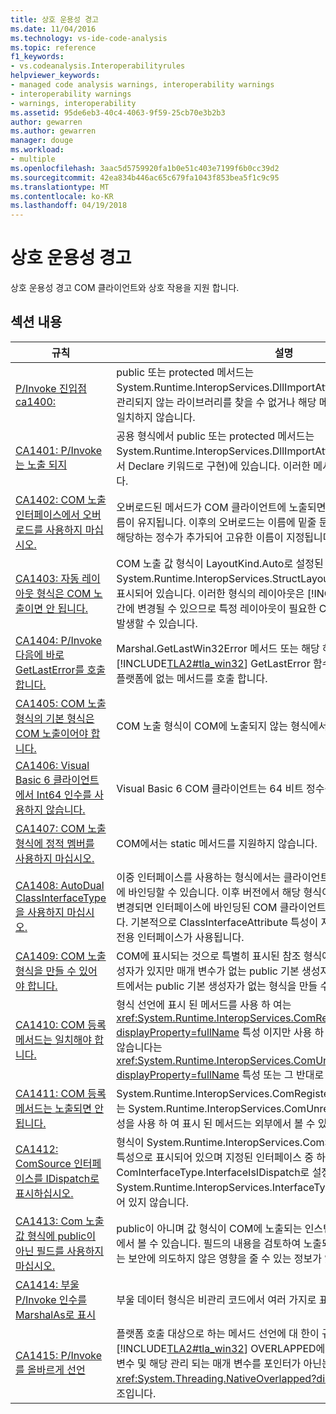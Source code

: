 ```yaml
---
title: 상호 운용성 경고
ms.date: 11/04/2016
ms.technology: vs-ide-code-analysis
ms.topic: reference
f1_keywords:
- vs.codeanalysis.Interoperabilityrules
helpviewer_keywords:
- managed code analysis warnings, interoperability warnings
- interoperability warnings
- warnings, interoperability
ms.assetid: 95de6eb3-40c4-4063-9f59-25cb70e3b2b3
author: gewarren
ms.author: gewarren
manager: douge
ms.workload:
- multiple
ms.openlocfilehash: 3aac5d5759920fa1b0e51c403e7199f6b0cc39d2
ms.sourcegitcommit: 42ea834b446ac65c679fa1043f853bea5f1c9c95
ms.translationtype: MT
ms.contentlocale: ko-KR
ms.lasthandoff: 04/19/2018
---
```

# <a name="interoperability-warnings"></a>상호 운용성 경고
상호 운용성 경고 COM 클라이언트와 상호 작용을 지원 합니다.

## <a name="in-this-section"></a>섹션 내용

|규칙|설명|
|----------|-----------------|
|[P/Invoke 진입점 ca1400:](../code-quality/ca1400-p-invoke-entry-points-should-exist.md)|public 또는 protected 메서드는 System.Runtime.InteropServices.DllImportAttribute 특성으로 표시됩니다. 관리되지 않는 라이브러리를 찾을 수 없거나 해당 메서드와 라이브러리의 함수가 일치하지 않습니다.|
|[CA1401: P/Invoke는 노출 되지](../code-quality/ca1401-p-invokes-should-not-be-visible.md)|공용 형식에서 public 또는 protected 메서드는 System.Runtime.InteropServices.DllImportAttribute 특성 (Visual Basic에서 Declare 키워드로 구현)에 있습니다. 이러한 메서드는 노출되지 않아야 합니다.|
|[CA1402: COM 노출 인터페이스에서 오버로드를 사용하지 마십시오.](../code-quality/ca1402-avoid-overloads-in-com-visible-interfaces.md)|오버로드된 메서드가 COM 클라이언트에 노출되면 첫 번째 메서드 오버로드만 이름이 유지됩니다. 이후의 오버로드는 이름에 밑줄 문자(_)와 오버로드 선언 순서에 해당하는 정수가 추가되어 고유한 이름이 지정됩니다.|
|[CA1403: 자동 레이아웃 형식은 COM 노출이면 안 됩니다.](../code-quality/ca1403-auto-layout-types-should-not-be-com-visible.md)|COM 노출 값 형식이 LayoutKind.Auto로 설정된 System.Runtime.InteropServices.StructLayoutAttribute 특성을 사용하여 표시되어 있습니다. 이러한 형식의 레이아웃은 [!INCLUDE[dnprdnshort](../code-quality/includes/dnprdnshort_md.md)] 버전 간에 변경될 수 있으므로 특정 레이아웃이 필요한 COM 클라이언트에서는 문제가 발생할 수 있습니다.|
|[CA1404: P/Invoke 다음에 바로 GetLastError를 호출 합니다.](../code-quality/ca1404-call-getlasterror-immediately-after-p-invoke.md)|Marshal.GetLastWin32Error 메서드 또는 해당 하는 호출 [!INCLUDE[TLA2#tla_win32](../code-quality/includes/tla2sharptla_win32_md.md)] GetLastError 함수에 대 한 바로 이전의 호출은 플랫폼에 없는 메서드를 호출 합니다.|
|[CA1405: COM 노출 형식의 기본 형식은 COM 노출이어야 합니다.](../code-quality/ca1405-com-visible-type-base-types-should-be-com-visible.md)|COM 노출 형식이 COM에 노출되지 않는 형식에서 파생됩니다.|
|[CA1406: Visual Basic 6 클라이언트에서 Int64 인수를 사용하지 않습니다.](../code-quality/ca1406-avoid-int64-arguments-for-visual-basic-6-clients.md)|Visual Basic 6 COM 클라이언트는 64 비트 정수를 액세스할 수 없습니다.|
|[CA1407: COM 노출 형식에 정적 멤버를 사용하지 마십시오.](../code-quality/ca1407-avoid-static-members-in-com-visible-types.md)|COM에서는 static 메서드를 지원하지 않습니다.|
|[CA1408: AutoDual ClassInterfaceType을 사용하지 마십시오.](../code-quality/ca1408-do-not-use-autodual-classinterfacetype.md)|이중 인터페이스를 사용하는 형식에서는 클라이언트가 특정 인터페이스 레이아웃에 바인딩할 수 있습니다. 이후 버전에서 해당 형식이나 기본 형식의 레이아웃이 변경되면 인터페이스에 바인딩된 COM 클라이언트의 바인딩이 해제될 수 있습니다. 기본적으로 ClassInterfaceAttribute 특성이 지정되어 있지 않으면 디스패치 전용 인터페이스가 사용됩니다.|
|[CA1409: COM 노출 형식을 만들 수 있어야 합니다.](../code-quality/ca1409-com-visible-types-should-be-creatable.md)|COM에 표시되는 것으로 특별히 표시된 참조 형식에 매개 변수가 있는 public 생성자가 있지만 매개 변수가 없는 public 기본 생성자가 없습니다. COM 클라이언트에서는 public 기본 생성자가 없는 형식을 만들 수 없습니다.|
|[CA1410: COM 등록 메서드는 일치해야 합니다.](../code-quality/ca1410-com-registration-methods-should-be-matched.md)|형식 선언에 표시 된 메서드를 사용 하 여는 <xref:System.Runtime.InteropServices.ComRegisterFunctionAttribute?displayProperty=fullName> 특성 이지만 사용 하 여 표시 된 메서드를 선언 하지 않습니다는 <xref:System.Runtime.InteropServices.ComUnregisterFunctionAttribute?displayProperty=fullName> 특성 또는 그 반대로 합니다.|
|[CA1411: COM 등록 메서드는 노출되면 안 됩니다.](../code-quality/ca1411-com-registration-methods-should-not-be-visible.md)|System.Runtime.InteropServices.ComRegisterFunctionAttribute 특성 또는 System.Runtime.InteropServices.ComUnregisterFunctionAttribute 특성을 사용 하 여 표시 된 메서드는 외부에서 볼 수 있습니다.|
|[CA1412: ComSource 인터페이스를 IDispatch로 표시하십시오.](../code-quality/ca1412-mark-comsource-interfaces-as-idispatch.md)|형식이 System.Runtime.InteropServices.ComSourceInterfacesAttribute 특성으로 표시되어 있으며 지정된 인터페이스 중 하나 이상이 ComInterfaceType.InterfaceIsIDispatch로 설정된 System.Runtime.InteropServices.InterfaceTypeAttribute 특성으로 표시되어 있지 않습니다.|
|[CA1413: Com 노출 값 형식에 public이 아닌 필드를 사용하지 마십시오.](../code-quality/ca1413-avoid-non-public-fields-in-com-visible-value-types.md)|public이 아니며 값 형식이 COM에 노출되는 인스턴스 필드는 COM 클라이언트에서 볼 수 있습니다. 필드의 내용을 검토하여 노출되지 않아야 하거나 디자인 또는 보안에 의도하지 않은 영향을 줄 수 있는 정보가 있는지 확인합니다.|
|[CA1414: 부울 P/Invoke 인수를 MarshalAs로 표시](../code-quality/ca1414-mark-boolean-p-invoke-arguments-with-marshalas.md)|부울 데이터 형식은 비관리 코드에서 여러 가지로 표현됩니다.|
|[CA1415: P/Invoke를 올바르게 선언](../code-quality/ca1415-declare-p-invokes-correctly.md)|플랫폼 호출 대상으로 하는 메서드 선언에 대 한이 규칙에서는 [!INCLUDE[TLA2#tla_win32](../code-quality/includes/tla2sharptla_win32_md.md)] OVERLAPPED에 대 한 포인터는 함수를 매개 변수 및 해당 관리 되는 매개 변수를 포인터가 아닌는 <xref:System.Threading.NativeOverlapped?displayProperty=fullName> 구조입니다.|